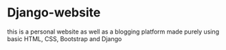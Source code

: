 # Django-website
this is a personal website as well as a blogging platform made purely using basic HTML, CSS, Bootstrap and Django 

